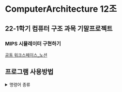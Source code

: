 # ComputerArchitecture 12조
## 22-1학기 컴퓨터 구조 과목 기말프로젝트
### MIPS 시뮬레이터 구현하기

[공동 워크스페이스_노션](https://chestnut-raptorex-0b7.notion.site/9-dbb4d7240a6e44789969f3909aba4519)
## 프로그램 사용방법
<details>
<summary>명령어 종류</summary>
<div markdown="1">

+ l : Load program
  +  실행파일을 simulator 메모리에 올리는 명령어
  +  실행파일은 바이너파일(.bin) 형식
  
+ j : Jump program
  + 입력한 위치에 시뮬레이터 실행 준비

+ g : Go program
  + 앞서 l 명령어로 로드된 실행파일에 있는 명령어들을 모두 실행

+ s : Step program
  + 로드된 실행파일에 있는 명령어들을 한줄씩 실행
  
+ m : View memory
  + m <start> <end>
  + start~end 범위의 메모리 내용을 출력해준다
    
+ r: View register
  + 0 ~ 31 번째 register의 값을 출력해준다
    
+ x: Program exit
  + Simulator 프로그램을 종료해준다
  
+ sm : Set Memory
  + sm <location> <value> 
  + 메모리 특정 주소의 값을 설정해준다.
  
+ sr : Set Register
  + sr <register number> <value> 
  + 특정 레지스터의 값을 설정해준다.
  
+ help : Print Command List
  + 도움말 출력

</div>
</details>

